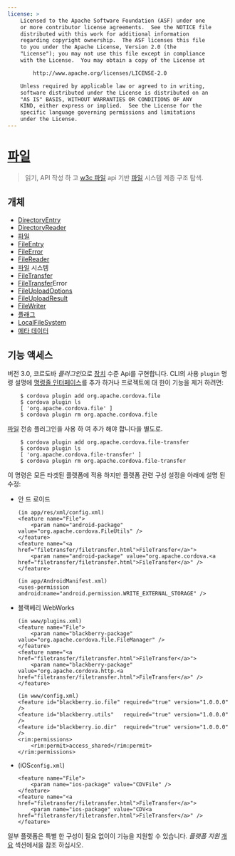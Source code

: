 ```yaml
---
license: >
    Licensed to the Apache Software Foundation (ASF) under one
    or more contributor license agreements.  See the NOTICE file
    distributed with this work for additional information
    regarding copyright ownership.  The ASF licenses this file
    to you under the Apache License, Version 2.0 (the
    "License"); you may not use this file except in compliance
    with the License.  You may obtain a copy of the License at

        http://www.apache.org/licenses/LICENSE-2.0

    Unless required by applicable law or agreed to in writing,
    software distributed under the License is distributed on an
    "AS IS" BASIS, WITHOUT WARRANTIES OR CONDITIONS OF ANY
    KIND, either express or implied.  See the License for the
    specific language governing permissions and limitations
    under the License.
---
```


# <a href="fileobj/fileobj.html">파일</a>

> 읽기, API 작성 하 고 [w3c <a href="fileobj/fileobj.html">파일</a> api][1] 기반 <a href="filesystem/filesystem.html"><a href="fileobj/fileobj.html">파일</a> 시스템</a> 계층 구조 탐색.

 [1]: http://www.w3.org/TR/FileAPI

## 개체

*   <a href="directoryentry/directoryentry.html">DirectoryEntry</a>
*   <a href="directoryreader/directoryreader.html">DirectoryReader</a>
*   <a href="fileobj/fileobj.html">파일</a>
*   <a href="fileentry/fileentry.html">FileEntry</a>
*   <a href="fileerror/fileerror.html">FileError</a>
*   <a href="filereader/filereader.html">FileReader</a>
*   <a href="filesystem/filesystem.html"><a href="fileobj/fileobj.html">파일</a> 시스템</a>
*   <a href="filetransfer/filetransfer.html">FileTransfer</a>
*   <a href="filetransfererror/filetransfererror.html"><a href="filetransfer/filetransfer.html">FileTransfer</a>Error</a>
*   <a href="fileuploadoptions/fileuploadoptions.html">FileUploadOptions</a>
*   <a href="fileuploadresult/fileuploadresult.html">FileUploadResult</a>
*   <a href="filewriter/filewriter.html">FileWriter</a>
*   <a href="flags/flags.html">플래그</a>
*   <a href="localfilesystem/localfilesystem.html">LocalFileSystem</a>
*   <a href="metadata/metadata.html">메타 데이터</a>

## 기능 액세스

버전 3.0, 코르도바 *플러그인*으로 <a href="../device/device.html">장치</a> 수준 Api를 구현합니다. CLI의 사용 `plugin` 명령 설명에 <a href="../../guide/cli/index.html">명령줄 인터페이스</a>를 추가 하거나 프로젝트에 대 한이 기능을 제거 하려면:

        $ cordova plugin add org.apache.cordova.file
        $ cordova plugin ls
        [ 'org.apache.cordova.file' ]
        $ cordova plugin rm org.apache.cordova.file
    

<a href="fileobj/fileobj.html">파일</a> 전송 플러그인을 사용 하 여 추가 해야 합니다을 별도로.

        $ cordova plugin add org.apache.cordova.file-transfer
        $ cordova plugin ls
        [ 'org.apache.cordova.file-transfer' ]
        $ cordova plugin rm org.apache.cordova.file-transfer
    

이 명령은 모든 타겟된 플랫폼에 적용 하지만 플랫폼 관련 구성 설정을 아래에 설명 된 수정:

*   안 드 로이드
    
        (in app/res/xml/config.xml)
        <feature name="File">
            <param name="android-package" value="org.apache.cordova.FileUtils" />
        </feature>
        <feature name="<a href="filetransfer/filetransfer.html">FileTransfer</a>">
            <param name="android-package" value="org.apache.cordova.<a href="filetransfer/filetransfer.html">FileTransfer</a>" />
        </feature>
        
        (in app/AndroidManifest.xml)
        <uses-permission android:name="android.permission.WRITE_EXTERNAL_STORAGE" />
        

*   블랙베리 WebWorks
    
        (in www/plugins.xml)
        <feature name="File">
            <param name="blackberry-package" value="org.apache.cordova.file.FileManager" />
        </feature>
        <feature name="<a href="filetransfer/filetransfer.html">FileTransfer</a>">
            <param name="blackberry-package" value="org.apache.cordova.http.<a href="filetransfer/filetransfer.html">FileTransfer</a>" />
        </feature>
        
        (in www/config.xml)
        <feature id="blackberry.io.file" required="true" version="1.0.0.0" />
        <feature id="blackberry.utils"   required="true" version="1.0.0.0" />
        <feature id="blackberry.io.dir"  required="true" version="1.0.0.0" />
        <rim:permissions>
            <rim:permit>access_shared</rim:permit>
        </rim:permissions>
        

*   (iOS`config.xml`)
    
        <feature name="File">
            <param name="ios-package" value="CDVFile" />
        </feature>
        <feature name="<a href="filetransfer/filetransfer.html">FileTransfer</a>">
            <param name="ios-package" value="CDV<a href="filetransfer/filetransfer.html">FileTransfer</a>" />
        </feature>
        

일부 플랫폼은 특별 한 구성이 필요 없이이 기능을 지원할 수 있습니다. *플랫폼 지원* <a href="../../guide/overview/index.html">개요</a> 섹션에서을 참조 하십시오.